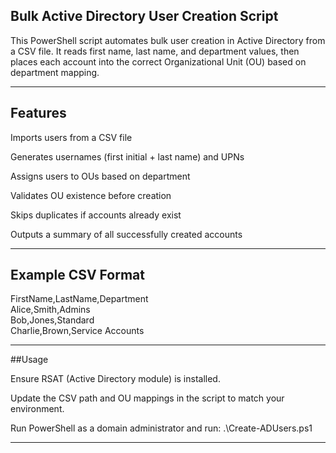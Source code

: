 ## Bulk Active Directory User Creation Script

This PowerShell script automates bulk user creation in Active Directory from a CSV file. It reads first name, last name, and department values, then places each account into the correct Organizational Unit (OU) based on department mapping.

---

## Features

Imports users from a CSV file

Generates usernames (first initial + last name) and UPNs

Assigns users to OUs based on department

Validates OU existence before creation

Skips duplicates if accounts already exist

Outputs a summary of all successfully created accounts

---

## Example CSV Format

FirstName,LastName,Department  
Alice,Smith,Admins  
Bob,Jones,Standard  
Charlie,Brown,Service Accounts  

---

##Usage

Ensure RSAT (Active Directory module) is installed.

Update the CSV path and OU mappings in the script to match your environment.

Run PowerShell as a domain administrator and run:
.\Create-ADUsers.ps1

---
